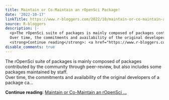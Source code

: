 ```yaml
---
title: Maintain or Co-Maintain an rOpenSci Package!
date: '2022-10-17'
linkTitle: https://www.r-bloggers.com/2022/10/maintain-or-co-maintain-an-ropensci-package/
source: R-bloggers
description: |-
  <p>The rOpenSci suite of packages is mainly composed of packages contributed by the community through peer-review, but also includes some packages maintained by staff.<br />
  Over time, the commitments and availability of the original developers of a package ca...</p>
  <strong>Continue reading</strong>: <a href="https://www.r-bloggers.com/2022/10/maintain-or-co-maintain-an-ropensci-package/">Maintain or Co-Maintain an rOpenSci ...
disable_comments: true
---
```

<p>The rOpenSci suite of packages is mainly composed of packages contributed by the community through peer-review, but also includes some packages maintained by staff.<br />
Over time, the commitments and availability of the original developers of a package ca...</p>
<strong>Continue reading</strong>: <a href="https://www.r-bloggers.com/2022/10/maintain-or-co-maintain-an-ropensci-package/">Maintain or Co-Maintain an rOpenSci ...